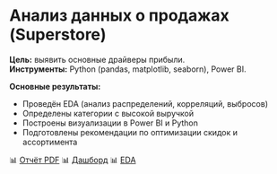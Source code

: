 # Анализ данных о продажах (Superstore)

**Цель:** выявить основные драйверы прибыли.  
**Инструменты:** Python (pandas, matplotlib, seaborn), Power BI.  

**Основные результаты:**
- Проведён EDA (анализ распределений, корреляций, выбросов)
- Определены категории с высокой выручкой
- Построены визуализации в Power BI и Python
- Подготовлены рекомендации по оптимизации скидок и ассортимента

📊 [Отчёт PDF](./report_superstore_sales.pdf)
📊 [Дашборд](./superstore_dashboard.pbix)
📊 [EDA](./superstore_analysis.ipynb)
